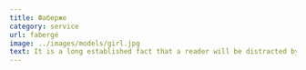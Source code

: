 ```yaml
---
title: Фаберже
category: service
url: fabergé
image: ../images/models/girl.jpg
text: It is a long established fact that a reader will be distracted by the readable content of a page when looking at its layout. The point of using Lorem Ipsum is that it has a more-or-less normal distribution of letters, as opposed to using 'Content here, content here', making it look like readable English.
---
```


<!-- #  Імператорський

*Any nauas asd asd*, asdadasdasdasdasdasd asd asd ad sad sadas asd asdda as -->